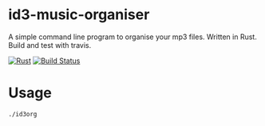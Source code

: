 id3-music-organiser
======

A simple command line program to organise your mp3 files. Written in Rust. Build and test with travis.

[![Rust](https://img.shields.io/badge/Rust%20%3E%3D%201.30-000.svg?style=flat-square&logo=rust&colorA=ffffff&style=popout)](https://rust-lang.org/)
[![Build Status](https://travis-ci.org/craigmayhew/id3-music-organiser?branch=master)](https://travis-ci.org/craigmayhew/id3-music-organiser)

Usage
===
```bash
./id3org
```
